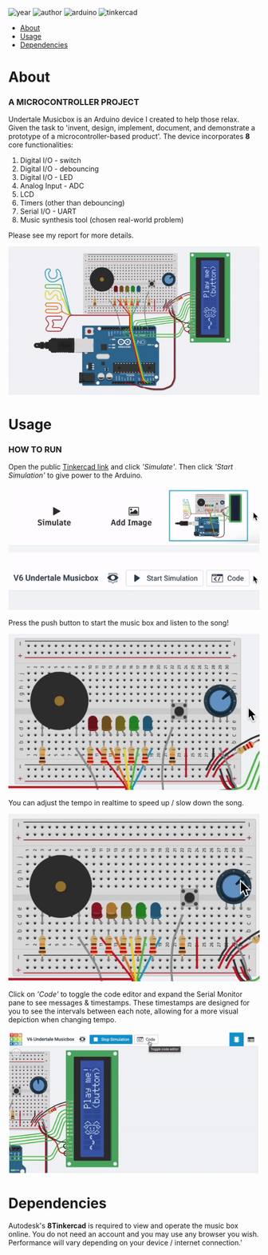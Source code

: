 ![year](https://img.shields.io/badge/Year-2020-lightgrey?style=plastic)
![author](https://img.shields.io/badge/Author-Johnny%20Madigan-yellow?style=plastic)
![arduino](https://img.shields.io/badge/Arduino-informational?style=plastic&logo=arduino)
![tinkercad](https://img.shields.io/badge/Tinkercad-informational?style=plastic&logo=autodesk)

- [About](#about)
- [Usage](#usage)
- [Dependencies](#dependencies)

# **About**
### **A MICROCONTROLLER PROJECT**
Undertale Musicbox is an Arduino device I created to help those relax. Given the task to 'invent, design, implement, document, and demonstrate a prototype of a microcontroller-based product'. The device incorporates **8** core functionalities:

1. Digital I/O - switch
2. Digital I/O - debouncing
3. Digital I/O - LED
4. Analog Input - ADC
5. LCD
6. Timers (other than debouncing)
7. Serial I/O - UART
8. Music synthesis tool (chosen real-world problem)

Please see my report for more details.

![demonstration](/img/demonstration.gif)

# **Usage**
### **HOW TO RUN**
Open the public [Tinkercad link](https://www.tinkercad.com/things/6StnqF56pt9) and click *'Simulate'*. Then click *'Start Simulation'* to give power to the Arduino.

![click simulate](/img/simulate.gif)
![click run](/img/run.gif)

Press the push button to start the music box and listen to the song!

![click run](/img/pushbutton.gif)

You can adjust the tempo in realtime to speed up / slow down the song.

![adjust tempo](/img/adjust-tempo.gif)

Click on *'Code'* to toggle the code editor and expand the Serial Monitor pane to see messages & timestamps. These timestamps are designed for you to see the intervals between each note, allowing for a more visual depiction when changing tempo.

![serial monitor](/img/serial-monitor.gif)

# **Dependencies**
Autodesk's **8Tinkercad** is required to view and operate the music box online. You do not need an account and you may use any browser you wish. Performance will vary depending on your device / internet connection.'
